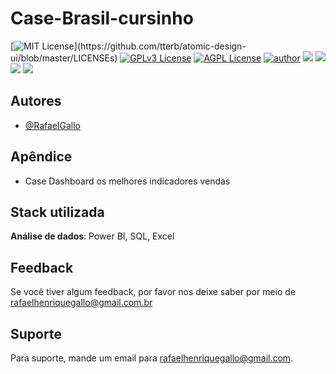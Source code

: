 # Case-Brasil-cursinho


[![MIT License](https://img.shields.io/apm/l/atomic-design-ui.svg?)](https://github.com/tterb/atomic-design-ui/blob/master/LICENSEs)
[![GPLv3 License](https://img.shields.io/badge/License-GPL%20v3-yellow.svg)](https://opensource.org/licenses/)
[![AGPL License](https://img.shields.io/badge/license-AGPL-blue.svg)](http://www.gnu.org/licenses/agpl-3.0)
[![author](https://img.shields.io/badge/author-RafaelGallo-red.svg)](https://github.com/RafaelGallo?tab=repositories) 
[![](https://img.shields.io/badge/python-3.7+-blue.svg)](https://www.python.org/downloads/release/python-374/) 
[![](https://img.shields.io/badge/R-3.6.0-red.svg)](https://www.r-project.org/)
[![](https://img.shields.io/badge/PowerBI-gree.svg)](https://powerbi.microsoft.com/pt-br/)
[![](https://img.shields.io/badge/Google_Data_Studio-yellow.svg)](https://powerbi.microsoft.com/pt-br/)
## Autores

- [@RafaelGallo](https://www.github.com/rafaelgallo)


## Apêndice

- Case
Dashboard os melhores indicadores vendas


## Stack utilizada

**Análise de dados**: Power BI, SQL, Excel


## Feedback

Se você tiver algum feedback, por favor nos deixe saber por meio de rafaelhenriquegallo@gmail.com.br


## Suporte

Para suporte, mande um email para rafaelhenriquegallo@gmail.com.

